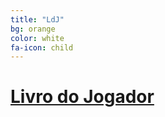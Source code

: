 ```yaml
---
title: "LdJ"
bg: orange
color: white
fa-icon: child
---
```


# [__Livro do Jogador__](/livros/LDJ.pdf)

<center><img src="{{ 'img/ldj.png' | prepend: site.baseurl }}" alt="">
</center>

